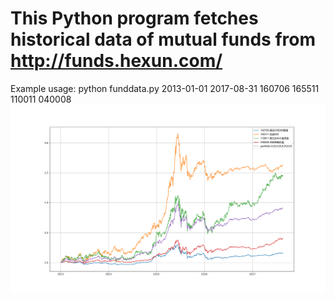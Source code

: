 # This Python program fetches historical data of mutual funds from http://funds.hexun.com/
Example usage:
python funddata.py 2013-01-01 2017-08-31 160706 165511 110011 040008
![Screenshot](screenshot.png)
